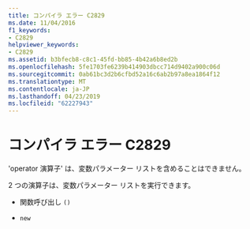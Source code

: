 ```yaml
---
title: コンパイラ エラー C2829
ms.date: 11/04/2016
f1_keywords:
- C2829
helpviewer_keywords:
- C2829
ms.assetid: b3bfecb8-c8c1-45fd-bb85-4b42a6b8ed2b
ms.openlocfilehash: 5fe1703fe6239b414903dbcc714d9402a900c06d
ms.sourcegitcommit: 0ab61bc3d2b6cfbd52a16c6ab2b97a8ea1864f12
ms.translationtype: MT
ms.contentlocale: ja-JP
ms.lasthandoff: 04/23/2019
ms.locfileid: "62227943"
---
```

# <a name="compiler-error-c2829"></a>コンパイラ エラー C2829

'operator 演算子' は、変数パラメーター リストを含めることはできません。

2 つの演算子は、変数パラメーター リストを実行できます。

- 関数呼び出し `()`

- `new`